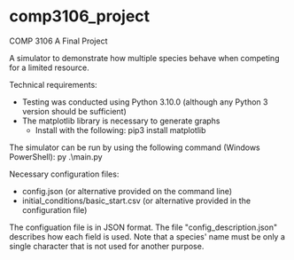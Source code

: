 # comp3106_project

COMP 3106 A Final Project

A simulator to demonstrate how multiple species behave when competing for a limited resource.

Technical requirements:
- Testing was conducted using Python 3.10.0 (although any Python 3 version should be sufficient)
- The matplotlib library is necessary to generate graphs
  - Install with the following: pip3 install matplotlib

The simulator can be run by using the following command (Windows PowerShell):
py .\main.py <config>

Necessary configuration files:
- config.json (or alternative provided on the command line)
- initial_conditions/basic_start.csv (or alternative provided in the configuration file)

The configuation file is in JSON format. The file "config_description.json" describes how each field is used.
Note that a species' name must be only a single character that is not used for another purpose.